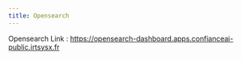 ```yaml
---
title: Opensearch
---
```


Opensearch Link : https://opensearch-dashboard.apps.confianceai-public.irtsysx.fr